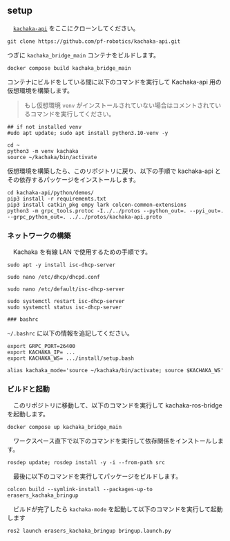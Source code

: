 ## setup
　[`kachaka-api`]()
をここにクローンしてください。
```
git clone https://github.com/pf-robotics/kachaka-api.git
```
つぎに `kachaka_bridge_main` コンテナをビルドします。
```
docker compose build kachaka_bridge_main
```
コンテナにビルドをしている間に以下のコマンドを実行して Kachaka-api 用の仮想環境を構築します。

> もし仮想環境 `venv` がインストールされていない場合はコメントされているコマンドを実行してください。

```
## if not installed venv
#udo apt update; sudo apt install python3.10-venv -y

cd ~
python3 -m venv kachaka
source ~/kachaka/bin/activate
```
仮想環境を構築したら、このリポジトリに戻り、以下の手順で kachaka-api とその依存するパッケージをインストールします。
```
cd kachaka-api/python/demos/
pip3 install -r requirements.txt
pip3 install catkin_pkg empy lark colcon-common-extensions
python3 -m grpc_tools.protoc -I../../protos --python_out=. --pyi_out=. --grpc_python_out=. ../../protos/kachaka-api.proto
```
### ネットワークの構築
　Kachaka を有線 LAN で使用するための手順です。
```
sudo apt -y install isc-dhcp-server
```
```
sudo nano /etc/dhcp/dhcpd.conf
```
```
sudo nano /etc/default/isc-dhcp-server
```
```
sudo systemctl restart isc-dhcp-server
sudo systemctl status isc-dhcp-server

### bashrc
```
`~/.bashrc` に以下の情報を追記してください。
```
export GRPC_PORT=26400
export KACHAKA_IP= ...
export KACHAKA_WS= .../install/setup.bash
```
```
alias kachaka_mode='source ~/kachaka/bin/activate; source $KACHAKA_WS'
```

### ビルドと起動
　このリポジトリに移動して、以下のコマンドを実行して kachaka-ros-bridge を起動します。
```
docker compose up kachaka_bridge_main
```
　ワークスペース直下で以下のコマンドを実行して依存関係をインストールします。
```
rosdep update; rosdep install -y -i --from-path src
```
　最後に以下のコマンドを実行してパッケージをビルドします。
```
colcon build --symlink-install --packages-up-to erasers_kachaka_bringup
```
　ビルドが完了したら `kachaka-mode` を起動して以下のコマンドを実行して起動します
```
ros2 launch erasers_kachaka_bringup bringup.launch.py
```
